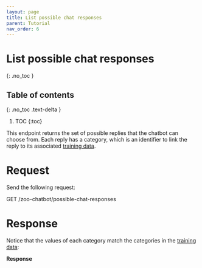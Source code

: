 ```yaml
---
layout: page
title: List possible chat responses
parent: Tutorial
nav_order: 6
---
```


# List possible chat responses
{: .no_toc }

## Table of contents
{: .no_toc .text-delta }

1. TOC
{:toc}

This endpoint returns the set of possible replies that the chatbot can
choose from. Each reply has a category, which is an identifier to link
the reply to its associated [training
data](#tutorial/list-lemmatized-classification-data.adoc).

# Request

Send the following request:

<span class=".api-title">GET /zoo-chatbot/possible-chat-responses</span>

# Response

Notice that the values of each category match the categories in the
[training data](#tutorial/list-lemmatized-classification-data.adoc):

**Response**
